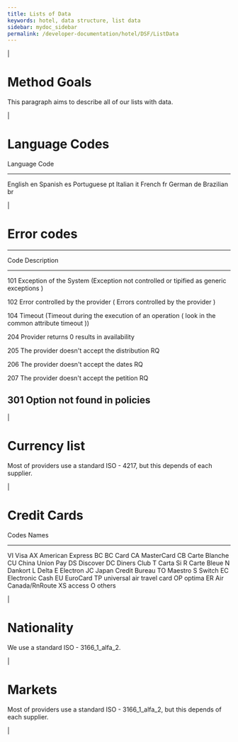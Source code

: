 ```yaml
---
title: Lists of Data
keywords: hotel, data structure, list data
sidebar: mydoc_sidebar
permalink: /developer-documentation/hotel/DSF/ListData
---
```


|

Method Goals
============

This paragraph aims to describe all of our lists with data.

|

Language Codes
==============

  Language                 Code
  ------------------------ ------------------------
  English                  en
  Spanish                  es
  Portuguese               pt
  Italian                  it
  French                   fr
  German                   de
  Brazilian                br

|

Error codes
===========

  --------------------------------------------------------------------
  Code         Description
  ------------ -------------------------------------------------------
  101          Exception of the System (Exception not controlled or
               tipified as generic exceptions )

  102          Error controlled by the provider ( Errors controlled by
               the provider )

  104          Timeout (Timeout during the execution of an operation (
               look in the common attribute timeout ))

  204          Provider returns 0 results in availability

  205          The provider doesn't accept the distribution RQ

  206          The provider doesn't accept the dates RQ

  207          The provider doesn't accept the petition RQ

  301          Option not found in policies
  --------------------------------------------------------------------

|

Currency list
=============

Most of providers use a standard ISO - 4217, but this depends of each
supplier.

|

Credit Cards
============

  Codes    Names
  -------- ---------------------------
  VI       Visa
  AX       American Express
  BC       BC Card
  CA       MasterCard
  CB       Carte Blanche
  CU       China Union Pay
  DS       Discover
  DC       Diners Club
  T        Carta Si
  R        Carte Bleue
  N        Dankort
  L        Delta
  E        Electron
  JC       Japan Credit Bureau
  TO       Maestro
  S        Switch
  EC       Electronic Cash
  EU       EuroCard
  TP       universal air travel card
  OP       optima
  ER       Air Canada/RnRoute
  XS       access
  O        others

|

Nationality
===========

We use a standard ISO - 3166\_1\_alfa\_2.

|

Markets
=======

Most of providers use a standard ISO - 3166\_1\_alfa\_2, but this
depends of each supplier.

|
